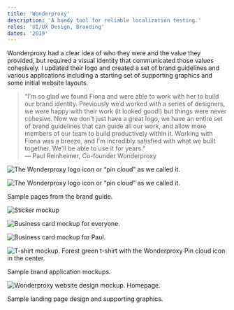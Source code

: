 ```yaml
---
title: 'Wonderproxy'
description: 'A handy tool for reliable localization testing.'
roles: 'UI/UX Design, Branding'
dates: '2019'
---
```


Wonderproxy had a clear idea of who they were and the value they provided, but required a visual identity that communicated those values cohesively. I updated their logo and created a set of brand guidelines and various applications including a starting set of supporting graphics and some initial website layouts.

<blockquote>“I'm so glad we found Fiona and were able to work with her to build our brand identity. Previously we’d worked with a series of designers, we were happy with their work (it looked good!) but things were never cohesive. Now we don't just have a great logo, we have an entire set of brand guidelines that can guide all our work, and allow more members of our team to build productively within it. Working with Fiona was a breeze, and I'm incredibly satisfied with what we built together. We'll be able to use it for years.”<br>
— Paul Reinheimer, Co-founder Wonderproxy
</blockquote>

![The Wonderproxy logo icon or “pin cloud” as we called it.](/images/wonderproxy/wp-logo-1.jpg)

![The Wonderproxy logo icon or “pin cloud” as we called it.](/images/wonderproxy/wp-logo-2.jpg)

<p class="caption">Sample pages from the brand guide.</p>

![Sticker mockup](/images/wonderproxy/wp-sticker.jpg)

![Business card mockup for everyone.](/images/wonderproxy/wp-bcard-all.jpg)

![Business card mockup for Paul.](/images/wonderproxy/wp-bcard-paul.jpg)

![T-shirt mockup. Forest green t-shirt with the Wonderproxy Pin cloud icon in the center.](/images/wonderproxy/wp-tshirt.png)

<p class="caption">Sample brand application mockups.</p>

![Wonderproxy website design mockup. Homepage.](/images/wonderproxy/wp-website-home.png)

<p class="caption">Sample landing page design and supporting graphics.</p>
